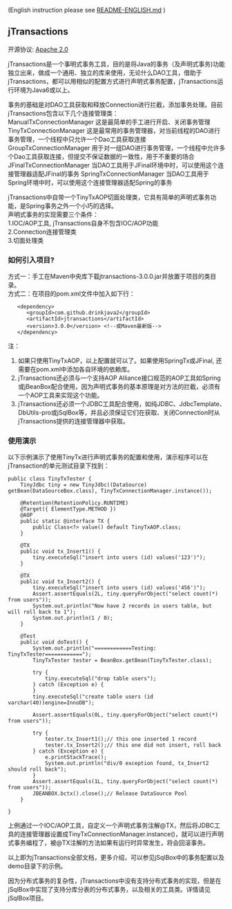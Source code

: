 (English instruction please see [README-ENGLISH.md](README-ENGLISH.md) )  
## jTransactions
开源协议: [Apache 2.0](http://www.apache.org/licenses/LICENSE-2.0) 

jTransactions是一个事明式事务工具，目的是将Java的事务（及声明式事务)功能独立出来，做成一个通用、独立的库来使用，无论什么DAO工具，借助于jTransactions，都可以用相似的配置方式进行声明式事务配置，jTransactions运行环境为Java6或以上。    

事务的基础是对DAO工具获取和释放Connection进行拦截，添加事务处理。目前jTransactions包含以下几个连接管理类：  
ManualTxConnectionManager 这是最简单的手工进行开启、关闭事务管理  
TinyTxConnectionManager 这是最常用的事务管理器，对当前线程的DAO进行事务管理，一个线程中只允许一个Dao工具获取连接
GroupTxConnectionManager 用于对一组DAO进行事务管理，一个线程中允许多个Dao工具获取连接，但提交不保证数据的一致性，用于不重要的场合  
JFinalTxConnectionManager 当DAO工具用于JFinal环境中时，可以使用这个连接管理器适配JFinal的事务
SpringTxConnectionManager 当DAO工具用于Spring环境中时，可以使用这个连接管理器适配Spring的事务

jTransactions中自带一个TinyTxAOP切面处理类，它具有简单的声明式事务功能，是Spring事务之外一个小巧的选择。  
声明式事务的实现需要三个条件：  
1.IOC/AOP工具, jTransactions自身不包含IOC/AOP功能   
2.Connection连接管理类     
3.切面处理类   
 
### 如何引入项目?  
方式一：手工在Maven中央库下载jtransactions-3.0.0.jar并放置于项目的类目录。  
方式二：在项目的pom.xml文件中加入如下行：
```
   <dependency>  
      <groupId>com.github.drinkjava2</groupId>  
      <artifactId>jtransactions</artifactId>  
      <version>3.0.0</version> <!--或Maven最新版--> 
   </dependency>
``` 
注：  
1. 如果只使用TinyTxAOP，以上配置就可以了。如果使用SpringTx或JFinal, 还需要在pom.xml中添加各自环境的依赖库。  
2. jTransactions还必须与一个支持AOP Alliance接口规范的AOP工具如Spring或jBeanBox配合使用，因为声明式事务的基本原理是对方法的拦截，必须有一个AOP工具来实现这个功能。     
3. jTransactions还必须一个JDBC工具配合使用，如纯JDBC、JdbcTemplate、DbUtils-pro或jSqlBox等，并且必须保证它们在获取、关闭Connection时从jTransactions提供的连接管理器中获取。   

### 使用演示
以下示例演示了使用TinyTx进行声明式事务的配置和使用，演示程序可以在jTransaction的单元测试目录下找到：  
```
public class TinyTxTester {
	TinyJdbc tiny = new TinyJdbc((DataSource) getBean(DataSourceBox.class), TinyTxConnectionManager.instance());

	@Retention(RetentionPolicy.RUNTIME)
	@Target({ ElementType.METHOD })
	@AOP
	public static @interface TX {
		public Class<?> value() default TinyTxAOP.class;
	}

	@TX
	public void tx_Insert1() {
		tiny.executeSql("insert into users (id) values('123')");
	}

	@TX
	public void tx_Insert2() {
		tiny.executeSql("insert into users (id) values('456')");
		Assert.assertEquals(2L, tiny.queryForObject("select count(*) from users"));
		System.out.println("Now have 2 records in users table, but will roll back to 1");
		System.out.println(1 / 0);
	}

	@Test
	public void doTest() {
		System.out.println("============Testing: TinyTxTester============");
		TinyTxTester tester = BeanBox.getBean(TinyTxTester.class);

		try {
			tiny.executeSql("drop table users");
		} catch (Exception e) {
		}
		tiny.executeSql("create table users (id varchar(40))engine=InnoDB");

		Assert.assertEquals(0L, tiny.queryForObject("select count(*) from users"));

		try {
			tester.tx_Insert1();// this one inserted 1 record
			tester.tx_Insert2();// this one did not insert, roll back
		} catch (Exception e) {
			e.printStackTrace();
			System.out.println("div/0 exception found, tx_Insert2 should roll back");
		}
		Assert.assertEquals(1L, tiny.queryForObject("select count(*) from users"));
		JBEANBOX.bctx().close();// Release DataSource Pool
	}

}
```
上例通过一个IOC/AOP工具，自定义一个声明式事务注解@TX，然后将JDBC工具的连接管理器设置成TinyTxConnectionManager.instance()，就可以进行声明式事务编程了，被@TX注解的方法如果有运行时异常发生，将会回滚事务。

以上即为jTransactions全部文档，更多介绍，可以参见jSqlBox中的事务配置以及demo目录下的示例。   

因为分布式事务的复杂性，jTransactions中没有支持分布式事务的实现，但是在jSqlBox中实现了支持分库分表的分布式事务，以及相关的工具类。详情请见jSqlBox项目。